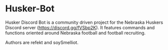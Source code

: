# Husker-Bot
 Husker Discord Bot is a community driven project for the Nebraska Huskers Discord server (https://discord.gg/fVSbp2K). It features commands and functions oriented around Nebraska football and football recruiting.

Authors are refekt and soySmelliot.
